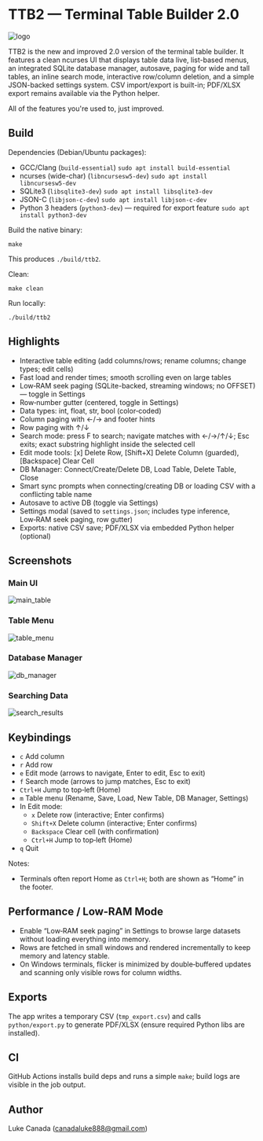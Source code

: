 # TTB2 — Terminal Table Builder 2.0

![logo](assets/ttb2_img.png)

TTB2 is the new and improved 2.0 version of the terminal table builder. It features a clean ncurses UI that displays table data live, list-based menus, an integrated SQLite database manager, autosave, paging for wide and tall tables, an inline search mode, interactive row/column deletion, and a simple JSON-backed settings system. CSV import/export is built-in; PDF/XLSX export remains available via the Python helper.

All of the features you're used to, just improved.

## Build

Dependencies (Debian/Ubuntu packages):
- GCC/Clang (`build-essential`) 
  `sudo apt install build-essential`
- ncurses (wide-char) (`libncursesw5-dev`) 
  `sudo apt install libncursesw5-dev`
- SQLite3 (`libsqlite3-dev`) 
  `sudo apt install libsqlite3-dev`
- JSON-C (`libjson-c-dev`) 
  `sudo apt install libjson-c-dev`
- Python 3 headers (`python3-dev`) — required for export feature 
  `sudo apt install python3-dev`

Build the native binary:
```
make
```
This produces `./build/ttb2`.

Clean:
```
make clean
```

Run locally:
```
./build/ttb2
```

## Highlights
- Interactive table editing (add columns/rows; rename columns; change types; edit cells)
- Fast load and render times; smooth scrolling even on large tables
- Low‑RAM seek paging (SQLite-backed, streaming windows; no OFFSET) — toggle in Settings
- Row‑number gutter (centered, toggle in Settings)
- Data types: int, float, str, bool (color‑coded)
- Column paging with ←/→ and footer hints
- Row paging with ↑/↓
- Search mode: press F to search; navigate matches with ←/→/↑/↓; Esc exits; exact substring highlight inside the selected cell
- Edit mode tools: [x] Delete Row, [Shift+X] Delete Column (guarded), [Backspace] Clear Cell
- DB Manager: Connect/Create/Delete DB, Load Table, Delete Table, Close
- Smart sync prompts when connecting/creating DB or loading CSV with a conflicting table name
- Autosave to active DB (toggle via Settings)
- Settings modal (saved to `settings.json`; includes type inference, Low‑RAM seek paging, row gutter)
- Exports: native CSV save; PDF/XLSX via embedded Python helper (optional)

## Screenshots

### Main UI

![main_table](assets/main_table.png)

### Table Menu

![table_menu](assets/table_menu.png)

### Database Manager

![db_manager](assets/db_manager.png)

### Searching Data

![search_results](assets/search_results.png)

## Keybindings
- `c` Add column
- `r` Add row
- `e` Edit mode (arrows to navigate, Enter to edit, Esc to exit)
- `f` Search mode (arrows to jump matches, Esc to exit)
- `Ctrl+H` Jump to top‑left (Home)
- `m` Table menu (Rename, Save, Load, New Table, DB Manager, Settings)
- In Edit mode:
  - `x` Delete row (interactive; Enter confirms)
  - `Shift+X` Delete column (interactive; Enter confirms)
  - `Backspace` Clear cell (with confirmation)
  - `Ctrl+H` Jump to top‑left (Home)
- `q` Quit

Notes:
- Terminals often report Home as `Ctrl+H`; both are shown as “Home” in the footer.

## Performance / Low‑RAM Mode
- Enable “Low‑RAM seek paging” in Settings to browse large datasets without loading everything into memory.
- Rows are fetched in small windows and rendered incrementally to keep memory and latency stable.
- On Windows terminals, flicker is minimized by double‑buffered updates and scanning only visible rows for column widths.

## Exports
The app writes a temporary CSV (`tmp_export.csv`) and calls `python/export.py` to generate PDF/XLSX (ensure required Python libs are installed).

## CI
GitHub Actions installs build deps and runs a simple `make`; build logs are visible in the job output.

## Author
Luke Canada (<canadaluke888@gmail.com>)
